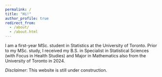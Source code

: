 ```yaml
---
permalink: /
title: "Hi!"
author_profile: true
redirect_from: 
  - /about/
  - /about.html
---
```


I am a first-year MSc. student in Statistics at the University of Toronto. Prior to my MSc. study, I received my B.S. in Specialist in Statistical Sciences (with Focus in Health Studies) and Major in Mathematics also from the University of Toronto in 2024.

*Disclaimer*: This website is still under construction.
